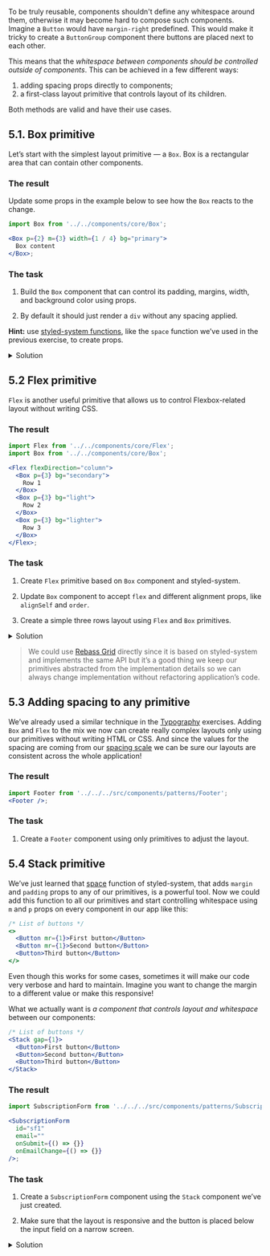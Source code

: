 To be truly reusable, components shouldn't define any whitespace around them, otherwise it may become hard to compose such components. Imagine a `Button` would have `margin-right` predefined. This would make it tricky to create a `ButtonGroup` component there buttons are placed next to each other.

This means that the _whitespace between components should be controlled outside of components_. This can be achieved in a few different ways:

1. adding spacing props directly to components;
2. a first-class layout primitive that controls layout of its children.

Both methods are valid and have their use cases.

## 5.1. Box primitive

Let’s start with the simplest layout primitive — a `Box`. Box is a rectangular area that can contain other components.

### The result

Update some props in the example below to see how the `Box` reacts to the change.

```jsx
import Box from '../../components/core/Box';

<Box p={2} m={3} width={1 / 4} bg="primary">
  Box content
</Box>;
```

### The task

1. Build the `Box` component that can control its padding, margins, width, and background color using props.

2. By default it should just render a `div` without any spacing applied.

**Hint:** use [styled-system functions](https://styled-system.com/api), like the `space` function we’ve used in the previous exercise, to create props.

<details>
 <summary>Solution</summary>

```js static
import styled from 'styled-components';
import { space, color, width } from 'styled-system';

const Box = styled('div')(
  {
    boxSizing: 'border-box'
  },
  space,
  color,
  width
);

Box.propTypes = {
  ...space.propTypes,
  ...color.propTypes,
  ...width.propTypes
};

/** @component */
export default Box;
```

</details>

## 5.2 Flex primitive

`Flex` is another useful primitive that allows us to control Flexbox-related layout without writing CSS.

### The result

```jsx
import Flex from '../../components/core/Flex';
import Box from '../../components/core/Box';

<Flex flexDirection="column">
  <Box p={3} bg="secondary">
    Row 1
  </Box>
  <Box p={3} bg="light">
    Row 2
  </Box>
  <Box p={3} bg="lighter">
    Row 3
  </Box>
</Flex>;
```

### The task

1. Create `Flex` primitive based on `Box` component and styled-system.

2. Update `Box` component to accept `flex` and different alignment props, like `alignSelf` and `order`.

3. Create a simple three rows layout using `Flex` and `Box` primitives.

<details>
 <summary>Solution</summary>

```js static
import styled from 'styled-components';
import {
  flexWrap,
  flexDirection,
  alignItems,
  justifyContent
} from 'styled-system';
import Box from '../Box';

const Flex = styled(Box)(
  {
    display: 'flex'
  },
  flexWrap,
  flexDirection,
  alignItems,
  justifyContent
);

Flex.propTypes = {
  ...flexWrap.propTypes,
  ...flexDirection.propTypes,
  ...alignItems.propTypes,
  ...justifyContent.propTypes
};

/** @component */
export default Flex;
```

</details>

> We could use [Rebass Grid](https://grid.rebassjs.org/) directly since it is based on styled-system and implements the same API but it’s a good thing we keep our primitives abstracted from the implementation details so we can always change implementation without refactoring application’s code.

## 5.3 Adding spacing to any primitive

We’ve already used a similar technique in the [Typography](http://localhost:6061/#/Typography) exercises. Adding `Box` and `Flex` to the mix we now can create really complex layouts only using our primitives without writing HTML or CSS. And since the values for the spacing are coming from our [spacing scale](https://component-driven.github.io/component-driven-development/styleguide/#/Foundation?id=spacing) we can be sure our layouts are consistent across the whole application!

### The result

```jsx noeditor
import Footer from '../../../src/components/patterns/Footer';
<Footer />;
```

### The task

1. Create a `Footer` component using only primitives to adjust the layout.

## 5.4 Stack primitive

We’ve just learned that [space](https://styled-system.com/api#space) function of styled-system, that adds `margin` and `padding` props to any of our primitives, is a powerful tool. Now we could add this function to all our primitives and start controlling whitespace using `m` and `p` props on every component in our app like this:

```jsx static
/* List of buttons */
<>
  <Button mr={1}>First button</Button>
  <Button mr={1}>Second button</Button>
  <Button>Third button</Button>
</>
```

Even though this works for some cases, sometimes it will make our code very verbose and hard to maintain. Imagine you want to change the margin to a different value or make this responsive!

What we actually want is _a component that controls layout and whitespace_ between our components:

```jsx static
/* List of buttons */
<Stack gap={1}>
  <Button>First button</Button>
  <Button>Second button</Button>
  <Button>Third button</Button>
</Stack>
```

### The result

```jsx noeditor
import SubscriptionForm from '../../../src/components/patterns/SubscriptionForm';

<SubscriptionForm
  id="sf1"
  email=""
  onSubmit={() => {}}
  onEmailChange={() => {}}
/>;
```

### The task

1. Create a `SubscriptionForm` component using the `Stack` component we’ve just created.

2. Make sure that the layout is responsive and the button is placed below the input field on a narrow screen.

<details>
 <summary>Solution</summary>

```js static
/* eslint-disable jsx-a11y/accessible-emoji */
import React from 'react';
import styled from 'styled-components';
import Stack from '../../../src/components/core/Stack';
import Box from '../../../src/components/core/Box';
import Button from '../../../src/components/core/Button';
import Input from '../../../src/components/core/Input';

const Form = styled.form`
  width: 100%;
`;

const SubscriptionForm = ({
  id,
  onSubmit,
  onEmailChange,
  email,
  loading,
  success,
  error
}) => (
  <Form onSubmit={onSubmit}>
    <Stack gap={3} mb={2} flexDirection="row">
      <Box flex={1}>
        <Input
          type="email"
          value={email}
          required
          placeholder="Email"
          aria-label="Email"
          aria-invalid={error && 'true'}
          aria-describedby={`${id}-info`}
          disabled={loading}
          onChange={onEmailChange}
        />
      </Box>
      <Box width={[1, 'auto']}>
        <Button variant="primary" type="submit" disabled={loading}>
          Subscribe
        </Button>
      </Box>
    </Stack>
  </Form>
);

export default SubscriptionForm;
```

</details>
